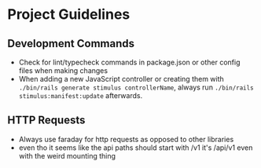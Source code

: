 # Project Guidelines

## Development Commands
- Check for lint/typecheck commands in package.json or other config files when making changes
- When adding a new JavaScript controller or creating them with `./bin/rails generate stimulus controllerName`, always run `./bin/rails stimulus:manifest:update` afterwards.

## HTTP Requests
- Always use faraday for http requests as opposed to other libraries
- even tho it seems like the api paths should start with /v1 it's /api/v1 even with the weird mounting thing